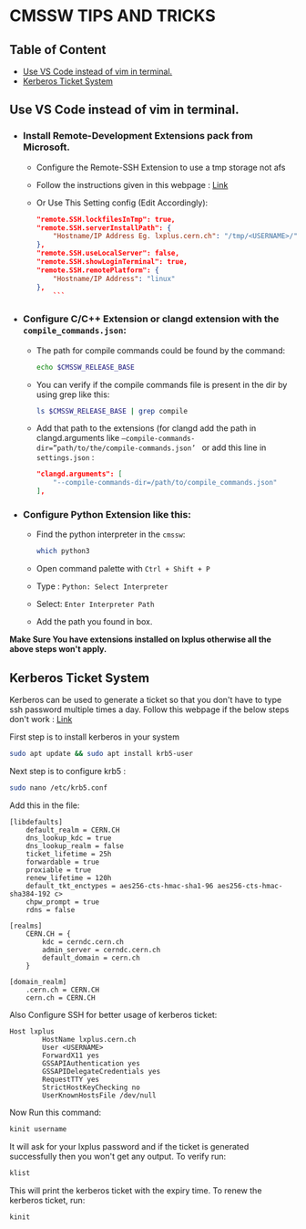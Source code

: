# CMSSW TIPS AND TRICKS

  
## Table of Content
- [Use VS Code instead of vim in terminal.](#use-vs-code-instead-of-vim-in-terminal)
- [Kerberos Ticket System](#kerberos-ticket-system)


## Use VS Code instead of vim in terminal.

* ### Install Remote-Development Extensions pack from Microsoft.
  
    * Configure the Remote-SSH Extension to use a tmp storage not afs
    * Follow the instructions given in this webpage : [Link](https://atlas-software.docs.cern.ch/athena/ide/ssh/)
    
    * Or Use This Setting config (Edit Accordingly):  

        ```json
        "remote.SSH.lockfilesInTmp": true,
        "remote.SSH.serverInstallPath": {
            "Hostname/IP Address Eg. lxplus.cern.ch": "/tmp/<USERNAME>/"
        },
        "remote.SSH.useLocalServer": false,
        "remote.SSH.showLoginTerminal": true,
        "remote.SSH.remotePlatform": {
            "Hostname/IP Address": "linux"
        },
            ```
* ### Configure C/C++ Extension or clangd extension with the `compile_commands.json`:
  
    * The path for compile commands could be found by the command: 
        
        ```bash 
        echo $CMSSW_RELEASE_BASE
        ```
    * You can verify if the compile commands file is present in the dir by using grep like this: 

        ```bash
        ls $CMSSW_RELEASE_BASE | grep compile
        ```

  * Add that path to the extensions (for clangd add the path in clangd.arguments like `–compile-commands-dir=”path/to/the/compile-commands.json’ ` or add this line in `settings.json` : 
    
    ```json
    "clangd.arguments": [
        "--compile-commands-dir=/path/to/compile_commands.json"
    ],
    ```

* ### Configure Python Extension like this: 

  * Find the python interpreter in the `cmssw`: 
    
    ```bash
    which python3
    ``` 

  * Open command palette with `Ctrl + Shift + P `
  * Type : `Python: Select Interpreter` 
  * Select: `Enter Interpreter Path`
  * Add the path you found in box. 

<b> Make Sure You have extensions installed on lxplus otherwise all the above steps won't apply. </b>
  
## Kerberos Ticket System
Kerberos can be used to generate a ticket so that you don't have to type ssh password multiple times a day.
Follow this webpage if the below steps don't work : [Link](https://linux.web.cern.ch/docs/kerberos-access/)

First step is to install kerberos in your system

```bash
sudo apt update && sudo apt install krb5-user
```

Next step is to configure krb5 :

```bash
sudo nano /etc/krb5.conf
```

Add this in the file: 

```
[libdefaults]
    default_realm = CERN.CH
    dns_lookup_kdc = true
    dns_lookup_realm = false
    ticket_lifetime = 25h
    forwardable = true
    proxiable = true
    renew_lifetime = 120h
    default_tkt_enctypes = aes256-cts-hmac-sha1-96 aes256-cts-hmac-sha384-192 c>
    chpw_prompt = true
    rdns = false

[realms]
    CERN.CH = {
        kdc = cerndc.cern.ch
        admin_server = cerndc.cern.ch
        default_domain = cern.ch
    }

[domain_realm]
    .cern.ch = CERN.CH
    cern.ch = CERN.CH
```

Also Configure SSH for better usage of kerberos ticket:

```
Host lxplus
        HostName lxplus.cern.ch
        User <USERNAME>
        ForwardX11 yes
        GSSAPIAuthentication yes
        GSSAPIDelegateCredentials yes
        RequestTTY yes
        StrictHostKeyChecking no
        UserKnownHostsFile /dev/null
```

Now Run this command:

```bash
kinit username
```

It will ask for your lxplus password and if the ticket is generated successfully then you won't get any output. To verify run: 

```bash 
klist
```

This will print the kerberos ticket with the expiry time. To renew the kerberos ticket, run: 

```bash
kinit
```

